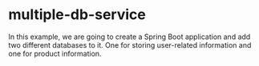 # multiple-db-service
In this example, we are going to create a Spring Boot application and add two different databases to it. One for storing user-related information and one for product information.

